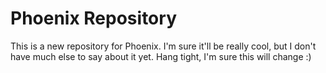 # Phoenix Repository

This is a new repository for Phoenix. I'm sure it'll be really cool, but I don't have much else to say about it yet. Hang tight, I'm sure this will change :)
